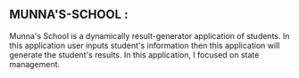 ## MUNNA'S-SCHOOL : 
Munna's School is a dynamically result-generator application of students. In this application user inputs student's information then this application will generate the student's results. In this application, I focused on state management.
